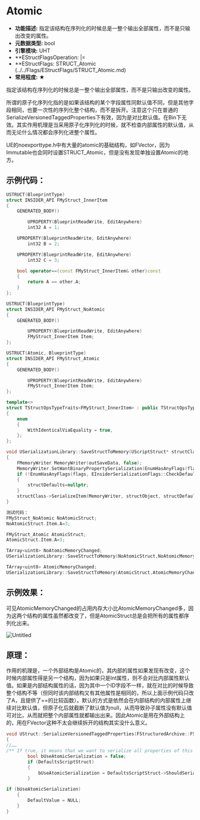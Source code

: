 # Atomic

- **功能描述:** 指定该结构在序列化的时候总是一整个输出全部属性，而不是只输出改变的属性。
- **元数据类型:** bool
- **引擎模块:** UHT
- **EStructFlagsOperation: |=
- **EStructFlags: STRUCT_Atomic (../../Flags/EStructFlags/STRUCT_Atomic.md)
- **常用程度:** ★

指定该结构在序列化的时候总是一整个输出全部属性，而不是只输出改变的属性。

所谓的原子化序列化指的是如果该结构的某个字段属性同默认值不同，但是其他字段相同，也要一次性的序列化整个结构，而不是拆开。注意这个只在普通的SerializeVersionedTaggedProperties下有效，因为是对比默认值。在Bin下无效。其实作用机理是当采用原子化序列化的时候，就不检查内部属性的默认值，从而无论什么情况都会序列化进整个属性。

UE的noexporttype.h中有大量的atomic的基础结构，如FVector，因为Immutable也会同时设置STRUCT_Atomic，但是没有发现单独设置Atomic的地方。

## 示例代码：

```cpp
USTRUCT(BlueprintType)
struct INSIDER_API FMyStruct_InnerItem
{
	GENERATED_BODY()

		UPROPERTY(BlueprintReadWrite, EditAnywhere)
		int32 A = 1;

	UPROPERTY(BlueprintReadWrite, EditAnywhere)
		int32 B = 2;

	UPROPERTY(BlueprintReadWrite, EditAnywhere)
		int32 C = 3;

	bool operator==(const FMyStruct_InnerItem& other)const
	{
		return A == other.A;
	}
};

USTRUCT(BlueprintType)
struct INSIDER_API FMyStruct_NoAtomic
{
	GENERATED_BODY()

		UPROPERTY(BlueprintReadWrite, EditAnywhere)
		FMyStruct_InnerItem Item;
};

USTRUCT(Atomic, BlueprintType)
struct INSIDER_API FMyStruct_Atomic
{
	GENERATED_BODY()

		UPROPERTY(BlueprintReadWrite, EditAnywhere)
		FMyStruct_InnerItem Item;
};

template<>
struct TStructOpsTypeTraits<FMyStruct_InnerItem> : public TStructOpsTypeTraitsBase2<FMyStruct_InnerItem>
{
	enum
	{
		WithIdenticalViaEquality = true,
	};
};

void USerializationLibrary::SaveStructToMemory(UScriptStruct* structClass, void* structObject, const void* structDefaults, TArray<uint8>& outSaveData, EInsiderSerializationFlags flags/*=EInsiderSerializationFlags::None*/)
{
	FMemoryWriter MemoryWriter(outSaveData, false);
	MemoryWriter.SetWantBinaryPropertySerialization(EnumHasAnyFlags(flags, EInsiderSerializationFlags::UseBinary));
	if (!EnumHasAnyFlags(flags, EInsiderSerializationFlags::CheckDefaults))
	{
		structDefaults=nullptr;
	}
	structClass->SerializeItem(MemoryWriter, structObject, structDefaults);
}

测试代码：
FMyStruct_NoAtomic NoAtomicStruct;
NoAtomicStruct.Item.A=3;

FMyStruct_Atomic AtomicStruct;
AtomicStruct.Item.A=3;

TArray<uint8> NoAtomicMemoryChanged;
USerializationLibrary::SaveStructToMemory(NoAtomicStruct,NoAtomicMemoryChanged,EInsiderSerializationFlags::CheckDefaults);

TArray<uint8> AtomicMemoryChanged;
USerializationLibrary::SaveStructToMemory(AtomicStruct,AtomicMemoryChanged,EInsiderSerializationFlags::CheckDefaults);
```

## 示例效果：

可见AtomicMemoryChanged的占用内存大小比AtomicMemoryChanged多，因为这两个结构的属性虽然都改变了，但是AtomicStruct总是会把所有的属性都序列化出来。

![Untitled](Atomic/Untitled.png)

## 原理：

作用的机理是，一个外部结构是Atomic的，其内部的属性如果发现有改变，这个时候内部属性得是另一个结构，因为如果只是Int属性，则不会对比内部属性默认值。如果是内部结构属性的话，因为其中一个ID字段不一样，就在对比的时候导致整个结构不等（但同时该内部结构又有其他属性是相同的，所以上面示例代码只改了A，且提供了==的比较函数）。默认的方式是依然会在内部结构的内部属性上继续对比默认值，但原子化后就截断了默认值为null，从而导致孙子属性没有默认值可对比，从而就把整个内部属性就都输出出来。因此Atomic是用在外部结构上的，用在FVector这种不太会继续拆开的结构其实没什么意义。

```cpp
void UStruct::SerializeVersionedTaggedProperties(FStructuredArchive::FSlot Slot, uint8* Data, UStruct* DefaultsStruct, uint8* Defaults, const UObject* BreakRecursionIfFullyLoad) const
{
//……
/** If true, it means that we want to serialize all properties of this struct if any properties differ from defaults */
		bool bUseAtomicSerialization = false;
		if (DefaultsScriptStruct)
		{
			bUseAtomicSerialization = DefaultsScriptStruct->ShouldSerializeAtomically(UnderlyingArchive);
		}

if (bUseAtomicSerialization)
	{
		DefaultValue = NULL;
	}
}
```